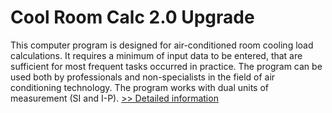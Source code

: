 # Cool Room Calc 2.0 Upgrade
This computer program is designed for air-conditioned room cooling load calculations. It requires a minimum of input data to be entered, that are sufficient for most frequent tasks occurred in practice. The program can be used both by professionals and non-specialists in the field of air conditioning technology. The program works with dual units of measurement (SI and I-P).
[>> Detailed information](https://secure.shareit.com/shareit/product.html?productid=300378833&affiliateid=200057808)